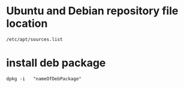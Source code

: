 # Ubuntu and Debian repository file location
    /etc/apt/sources.list

# install deb package

    dpkg -i   "nameOfDebPackage"
